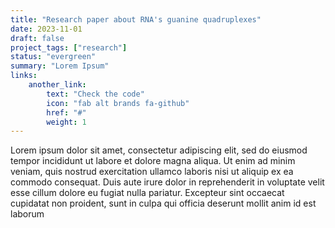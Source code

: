 ```yaml
---
title: "Research paper about RNA's guanine quadruplexes"
date: 2023-11-01
draft: false
project_tags: ["research"]
status: "evergreen"
summary: "Lorem Ipsum"
links:
    another_link:
        text: "Check the code"
        icon: "fab alt brands fa-github"
        href: "#"
        weight: 1
---
```

<!-- This code solves the Gray-Scott set of equation. They describe a system of two substances, u and v 
which simoultaneously reacts with each other and diffuse. The equations are presented below.
![gray_scott.png](./gray_scott.png) -->

Lorem ipsum dolor sit amet, consectetur adipiscing elit, sed do eiusmod tempor incididunt ut labore et dolore magna aliqua. Ut enim ad minim veniam, quis nostrud exercitation ullamco laboris nisi ut aliquip ex ea commodo consequat. Duis aute irure dolor in reprehenderit in voluptate velit esse cillum dolore eu fugiat nulla pariatur. Excepteur sint occaecat cupidatat non proident, sunt in culpa qui officia deserunt mollit anim id est laborum